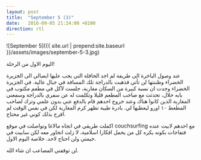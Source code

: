 ```yaml
---
layout: post
title:  "September 5 (3)"
date:   2016-09-05 21:24:00 +0100
direction: rtl
---
```


![September 5]({{ site.url | prepend:site.baseurl }}/assets/images/september-5-3.jpg)

اليوم الاول من الرحلة!

عند وصول الباخرة الى طريفة لم اجد الحافلة التي يجب عليها ايصالي الى الجزيرة الخضراء وظننتها لن تأتي فذهبت بالدراجة تلك المسافة في جبال عالية. في الجزيرة الخضراء وجدت ان نسبة كبيرة من السكان مغاربة، جلست لآكل في مطعم مكتوب في بابه حلال، تحدثت مع صاحب المطعم قليلا وتكلمت له عن سفري بالدراجة وسمعني المغاربة الذين كانوا هناك وعند خروج احدهم قام بالدفع عني بدون علمي وترك لصاحب المطعط ١٠ اورو ليعطيها لي. بادرة طيبة تظهر كرم المغاربة لكن في نفس الوقت لم افرح بذلك كوني غير محتاج.

اكملت طريقي في اتجاه مالاغا وتواصلت في موقع couchsurfing مع احدهم لابيت عنده فتفاجات بكونه يكره كل من يحمل افكارا اسلامية، لا زلت اتحاور معه لكن سابيت في خيمتي ولن احتاج لاحد.
خلاصة اليوم الاول.

لن توقفني المصاعب ان شاء الله.